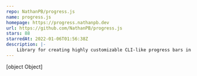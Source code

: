 ```yaml
---
repo: NathanPB/progress.js
name: progress.js
homepage: https://progress.nathanpb.dev
url: https://github.com/NathanPB/progress.js
stars: 88
starredAt: 2022-01-06T01:56:38Z
description: |-
    Library for creating highly customizable CLI-like progress bars in javascript
---
```


[object Object]
